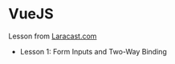 # VueJS #

Lesson from [Laracast.com](https://laracasts.com/series/learning-vuejs/episodes/1)

*   Lesson 1: Form Inputs and Two-Way Binding

